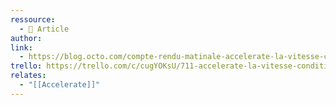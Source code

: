 ```yaml
---
ressource:
  - 📰 Article
author: 
link:
  - https://blog.octo.com/compte-rendu-matinale-accelerate-la-vitesse-conditionne-lexcellence-un-nouveau-paradigme-dans-le-developpement-logiciel
trello: https://trello.com/c/cugYOKsU/711-accelerate-la-vitesse-conditionne-lexcellence-un-nouveau-paradigme-dans-le-d%C3%A9veloppement-logiciel-octo-talks
relates:
  - "[[Accelerate]]"
---
```

